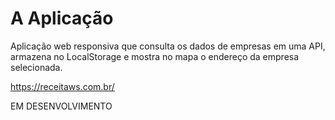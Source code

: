 # A Aplicação

Aplicação web responsiva que consulta os dados de empresas em uma API, armazena no LocalStorage e mostra no mapa o endereço da empresa selecionada.

https://receitaws.com.br/

EM DESENVOLVIMENTO

